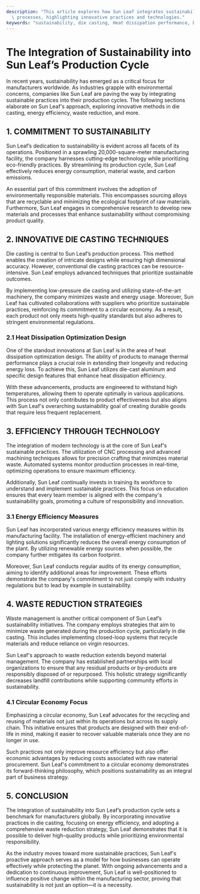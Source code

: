 ```yaml
---
description: "This article explores how Sun Leaf integrates sustainability into its production\
  \ processes, highlighting innovative practices and technologies."
keywords: "sustainability, die casting, Heat dissipation performance, Die casting process"
---
```

# The Integration of Sustainability into Sun Leaf’s Production Cycle

In recent years, sustainability has emerged as a critical focus for manufacturers worldwide. As industries grapple with environmental concerns, companies like Sun Leaf are paving the way by integrating sustainable practices into their production cycles. The following sections elaborate on Sun Leaf's approach, exploring innovative methods in die casting, energy efficiency, waste reduction, and more.

## 1. COMMITMENT TO SUSTAINABILITY

Sun Leaf’s dedication to sustainability is evident across all facets of its operations. Positioned in a sprawling 20,000-square-meter manufacturing facility, the company harnesses cutting-edge technology while prioritizing eco-friendly practices. By streamlining its production cycle, Sun Leaf effectively reduces energy consumption, material waste, and carbon emissions.

An essential part of this commitment involves the adoption of environmentally responsible materials. This encompasses sourcing alloys that are recyclable and minimizing the ecological footprint of raw materials. Furthermore, Sun Leaf engages in comprehensive research to develop new materials and processes that enhance sustainability without compromising product quality.

## 2. INNOVATIVE DIE CASTING TECHNIQUES

Die casting is central to Sun Leaf’s production process. This method enables the creation of intricate designs while ensuring high dimensional accuracy. However, conventional die casting practices can be resource-intensive. Sun Leaf employs advanced techniques that prioritize sustainable outcomes.

By implementing low-pressure die casting and utilizing state-of-the-art machinery, the company minimizes waste and energy usage. Moreover, Sun Leaf has cultivated collaborations with suppliers who prioritize sustainable practices, reinforcing its commitment to a circular economy. As a result, each product not only meets high-quality standards but also adheres to stringent environmental regulations.

### 2.1 Heat Dissipation Optimization Design

One of the standout innovations at Sun Leaf is in the area of heat dissipation optimization design. The ability of products to manage thermal performance plays a crucial role in extending their longevity and reducing energy loss. To achieve this, Sun Leaf utilizes die-cast aluminum and specific design features that enhance heat dissipation efficiency.

With these advancements, products are engineered to withstand high temperatures, allowing them to operate optimally in various applications. This process not only contributes to product effectiveness but also aligns with Sun Leaf's overarching sustainability goal of creating durable goods that require less frequent replacement.

## 3. EFFICIENCY THROUGH TECHNOLOGY

The integration of modern technology is at the core of Sun Leaf's sustainable practices. The utilization of CNC processing and advanced machining techniques allows for precision crafting that minimizes material waste. Automated systems monitor production processes in real-time, optimizing operations to ensure maximum efficiency.

Additionally, Sun Leaf continually invests in training its workforce to understand and implement sustainable practices. This focus on education ensures that every team member is aligned with the company's sustainability goals, promoting a culture of responsibility and innovation.

### 3.1 Energy Efficiency Measures

Sun Leaf has incorporated various energy efficiency measures within its manufacturing facility. The installation of energy-efficient machinery and lighting solutions significantly reduces the overall energy consumption of the plant. By utilizing renewable energy sources when possible, the company further mitigates its carbon footprint.

Moreover, Sun Leaf conducts regular audits of its energy consumption, aiming to identify additional areas for improvement. These efforts demonstrate the company's commitment to not just comply with industry regulations but to lead by example in sustainability.

## 4. WASTE REDUCTION STRATEGIES

Waste management is another critical component of Sun Leaf’s sustainability initiatives. The company employs strategies that aim to minimize waste generated during the production cycle, particularly in die casting. This includes implementing closed-loop systems that recycle materials and reduce reliance on virgin resources.

Sun Leaf's approach to waste reduction extends beyond material management. The company has established partnerships with local organizations to ensure that any residual products or by-products are responsibly disposed of or repurposed. This holistic strategy significantly decreases landfill contributions while supporting community efforts in sustainability.

### 4.1 Circular Economy Focus

Emphasizing a circular economy, Sun Leaf advocates for the recycling and reusing of materials not just within its operations but across its supply chain. This initiative ensures that products are designed with their end-of-life in mind, making it easier to recover valuable materials once they are no longer in use.

Such practices not only improve resource efficiency but also offer economic advantages by reducing costs associated with raw material procurement. Sun Leaf's commitment to a circular economy demonstrates its forward-thinking philosophy, which positions sustainability as an integral part of business strategy.

## 5. CONCLUSION

The integration of sustainability into Sun Leaf’s production cycle sets a benchmark for manufacturers globally. By incorporating innovative practices in die casting, focusing on energy efficiency, and adopting a comprehensive waste reduction strategy, Sun Leaf demonstrates that it is possible to deliver high-quality products while prioritizing environmental responsibility.

As the industry moves toward more sustainable practices, Sun Leaf's proactive approach serves as a model for how businesses can operate effectively while protecting the planet. With ongoing advancements and a dedication to continuous improvement, Sun Leaf is well-positioned to influence positive change within the manufacturing sector, proving that sustainability is not just an option—it is a necessity.
